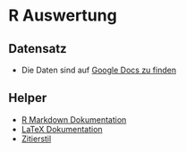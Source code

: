 
R Auswertung
============

## Datensatz

- Die Daten sind auf [Google Docs zu finden](https://docs.google.com/spreadsheets/d/18FnxWLwTZwqcLGdtBwCIGrVXfUyybs_uj0ZZvj1UkpA/edit#gid=1643106682) 

## Helper

- [R Markdown Dokumentation](http://rmarkdown.rstudio.com/lesson-8.html)
- [LaTeX Dokumentation](https://de.sharelatex.com/learn/Main_Page)
- [Zitierstil](https://www.charite.de/fileadmin/user_upload/portal/forschung/gute-wiss-praxis/Harvard-Methode__Kurzfassung_.pdf)

